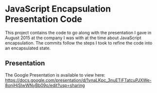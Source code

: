# JavaScript Encapsulation Presentation Code

This project contains the code to go along with the presentation I gave in August 2015 at the company I was with at the time about JavaScript encapsulation. The commits follow the steps I took to refine the code into an encapsulated state.

## Presentation

The Google Presentation is available to view here: https://docs.google.com/presentation/d/1vnaLKpc_3nuETiFTatcuPJXWe-8onjHjSIwWNyBb09o/edit?usp=sharing
